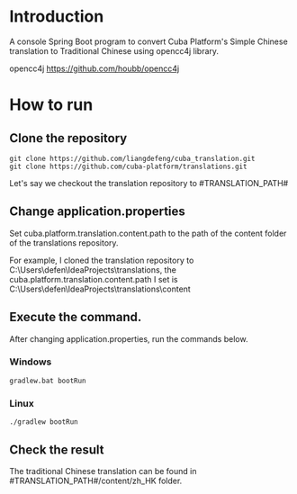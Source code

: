 # Introduction
A console Spring Boot program to convert Cuba Platform's Simple Chinese translation to Traditional Chinese using opencc4j library.

opencc4j
https://github.com/houbb/opencc4j


# How to run
## Clone the repository
```
git clone https://github.com/liangdefeng/cuba_translation.git
git clone https://github.com/cuba-platform/translations.git

```
Let's say we checkout the translation repository to #TRANSLATION_PATH#

## Change application.properties
Set cuba.platform.translation.content.path to the path of the content folder of the translations repository.

For example, I cloned the translation repository to C:\\Users\\defen\\IdeaProjects\\translations, the cuba.platform.translation.content.path I set is  
C:\\Users\\defen\\IdeaProjects\\translations\\content 

## Execute the command.
After changing application.properties, run the commands below.

### Windows
```
gradlew.bat bootRun 
```
### Linux
```
./gradlew bootRun 
```

## Check the result
The traditional Chinese translation can be found in #TRANSLATION_PATH#/content/zh_HK folder.